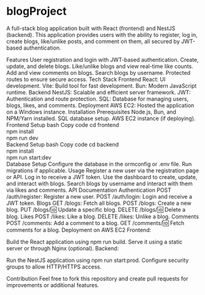 # blogProject


A full-stack blog application built with React (frontend) and NestJS (backend). This application provides users with the ability to register, log in, create blogs, like/unlike posts, and comment on them, all secured by JWT-based authentication.

Features
User registration and login with JWT-based authentication.
Create, update, and delete blogs.
Like/unlike blogs and view real-time like counts.
Add and view comments on blogs.
Search blogs by username.
Protected routes to ensure secure access.
Tech Stack
Frontend
React: UI development.
Vite: Build tool for fast development.
Bun: Modern JavaScript runtime.
Backend
NestJS: Scalable and efficient server framework.
JWT: Authentication and route protection.
SQL: Database for managing users, blogs, likes, and comments.
Deployment
AWS EC2: Hosted the application on a Windows instance.
Installation
Prerequisites
Node.js, Bun, and NPM/Yarn installed.
SQL database setup.
AWS EC2 instance (if deploying).
Frontend Setup
bash
Copy code
cd frontend  
npm install  
npm run dev  
Backend Setup
bash
Copy code
cd backend  
npm install  
npm run start:dev  
Database Setup
Configure the database in the ormconfig or .env file.
Run migrations if applicable.
Usage
Register a new user via the registration page or API.
Log in to receive a JWT token.
Use the dashboard to create, update, and interact with blogs.
Search blogs by username and interact with them via likes and comments.
API Documentation
Authentication
POST /auth/register: Register a new user.
POST /auth/login: Login and receive a JWT token.
Blogs
GET /blogs: Fetch all blogs.
POST /blogs: Create a new blog.
PUT /blogs/:id: Update a specific blog.
DELETE /blogs/:id: Delete a blog.
Likes
POST /likes: Like a blog.
DELETE /likes: Unlike a blog.
Comments
POST /comments: Add a comment to a blog.
GET /comments/:id: Fetch comments for a blog.
Deployment on AWS EC2
Frontend:

Build the React application using npm run build.
Serve it using a static server or through Nginx (optional).
Backend:

Run the NestJS application using npm run start:prod.
Configure security groups to allow HTTP/HTTPS access.

Contribution
Feel free to fork this repository and create pull requests for improvements or additional features.
